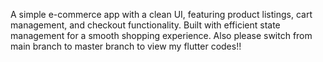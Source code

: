 A simple e-commerce app with a clean UI, featuring product listings, cart management, and checkout functionality. Built with efficient state management for a smooth shopping experience. Also please switch from main branch to master branch to view my flutter codes!!
